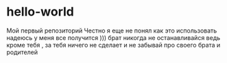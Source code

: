 # hello-world
Мой первый репозиторий
Честно я еще не понял как 
это использовать
надеюсь у меня все получится
))) брат никогда не останавливайся 
ведь кроме тебя , за тебя ничего не сделает и не забывай про
своего брата и родителей
